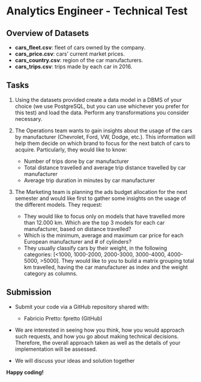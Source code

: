 # Analytics Engineer - Technical Test

## Overview of Datasets
-	**cars_fleet.csv**: fleet of cars owned by the company.
-	**cars_price.csv**: cars’ current market prices.
-	**cars_country.csv**: region of the car manufacturers.
-	**cars_trips.csv**: trips made by each car in 2016.

## Tasks
1.	Using the datasets provided create a data model in a DBMS of your choice (we use PostgreSQL, but you can use whichever you prefer for this test) and load the data. Perform any transformations you consider necessary.

2.	The Operations team wants to gain insights about the usage of the cars by manufacturer (Chevrolet, Ford, VW, Dodge, etc.). This information will help them decide on which brand to focus for the next batch of cars to acquire. Particularly, they would like to know:
    - Number of trips done by car manufacturer 
    - Total distance travelled and average trip distance travelled by car manufacturer
    - Average trip duration in minutes by car manufacturer

3.	The Marketing team is planning the ads budget allocation for the next semester and would like first to gather some insights on the usage of the different models. They request:
    - They would like to focus only on models that have travelled more than 12.000 km. Which are the top 3 models for each car manufacturer, based on distance travelled?
    - Which is the minimum, average and maximum car price for each European manufacturer and # of cylinders?
    - They usually classify cars by their weight, in the following categories: [<1000, 1000-2000, 2000-3000, 3000-4000, 4000-5000, >5000]. They would like to you to build a matrix grouping total km travelled, having the car manufacturer as index and the weight category as columns.

## Submission
- Submit your code via a GitHub repository shared with:
    - Fabricio Pretto: fpretto (GitHub)

- We are interested in seeing how you think, how you would approach such requests, and how you go about making technical decisions. Therefore, the overall approach taken as well as the details of your implementation will be assessed.

- We will discuss your ideas and solution together

**Happy coding!**
